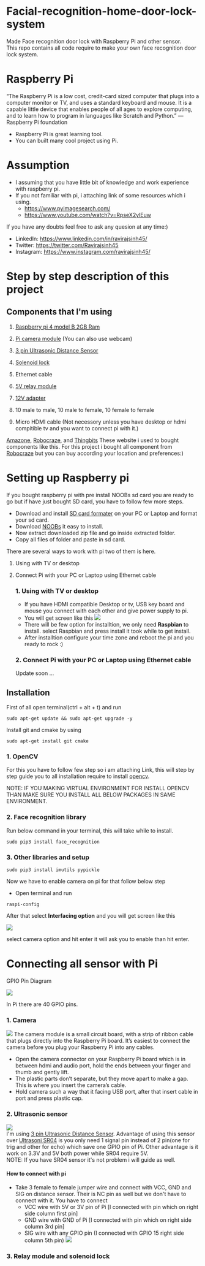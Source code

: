 # Facial-recognition-home-door-lock-system
Made Face recognition door lock with Raspberry Pi and other sensor.  
This repo contains all code require to make your own face recognition door lock system.  

# Raspberry Pi
“The Raspberry Pi is a low cost, credit-card sized computer that plugs into a computer
monitor or TV, and uses a standard keyboard and mouse. It is a capable little
device that enables people of all ages to explore computing, and to learn how to
program in languages like Scratch and Python.”    — Raspberry Pi foundation

* Raspberry Pi is great learning tool.
* You can built many cool project using Pi.

# Assumption 
* I assuming that you have little bit of knowledge and work experience with raspberry pi.
* If you not familiar with pi, i attaching link of some resources which i using.
    * https://www.pyimagesearch.com/ 
    * https://www.youtube.com/watch?v=RpseX2ylEuw

If you have any doubts feel free to ask any quesion at any time:)  
  * LinkedIn:  https://www.linkedin.com/in/ravirajsinh45/  
  * Twitter:   https://twitter.com/Ravirajsinh45  
  * Instagram: https://www.instagram.com/ravirajsinh45/ 


    

# Step by step description of this project

## Components that I'm using
1. [Raspberry pi 4 model B 2GB Ram](https://www.robocraze.com/raspberry-pi-4-ultimate-kit)   

2. [Pi camera module](https://www.robocraze.com/raspberry-pi-8mp-camera-v2-1080) (You can also use webcam)

3. [3 pin Ultrasonic Distance Sensor](https://www.thingbits.in/products/grove-ultrasonic-distance-sensor)

4. [Solenoid lock](https://www.robocraze.com/12v-dc-lock-electric-solenoid-assembly)

5. Ethernet cable

6. [5V relay module](https://www.robocraze.com/catalog/product/view/id/1660/s/2channel-relay-module-with-optocoupler/)

7. [12V adapter](https://www.robocraze.com/12-volts-1-ampere-adapter)

8. 10 male to male, 10 male to female, 10 female to female

9. Micro HDMI cable (Not necessory unless you have desktop or hdmi compitible tv and you want to connect pi with it.)

[Amazone](https://www.amazon.in/), [Robocraze](https://www.robocraze.com/), and [Thingbits](https://www.thingbits.in/) These website i used to bought components like this. For this project i bought all component from [Robocraze](https://www.robocraze.com/) but you can buy according your location and preferences:)



# Setting up Raspberry pi

If you bought raspberry pi with pre install NOOBs sd card you are ready to go but if have just bought SD card, you have to follow few more steps.
* Download and install [SD card formater](https://www.sdcard.org/downloads/formatter/) on your PC or Laptop and format your sd card.  
* Download [NOOBs](https://www.raspberrypi.org/downloads/noobs/) it easy to install.   
*  Now extract downloaded zip file and go inside extracted folder.
* Copy all files of folder and paste in sd card.

There are several ways to work with pi two of them is here.  
1. Using with TV or desktop
2. Connect Pi with your PC or Laptop using Ethernet cable


    ### 1. Using with TV or desktop
    * If you have HDMI compatible Desktop or tv, USB key board and mouse you connect with each other and  give power supply to pi.
    * You will get screen like this ![](https://www.raspberrypi.org/documentation/installation/images/noobs.png)
    * There will be few option for installtion, we only need **Raspbian** to install. select Raspbian and press install it took while to get install.
    * After installtion configure your time zone and reboot the pi and you ready to rock :)

    ### 2. Connect Pi with your PC or Laptop using Ethernet cable
    Update soon ...


## Installation
First of all open terminal(ctrl + alt + t) and run
```
sudo apt-get update && sudo apt-get upgrade -y
```
Install git and cmake by using
```
sudo apt-get install git cmake
```

### 1. OpenCV

For this you have to follow few step so i am attaching Link, this will step by step guide you to all installation require to install [opencv](https://www.pyimagesearch.com/2019/09/16/install-opencv-4-on-raspberry-pi-4-and-raspbian-buster/).

NOTE: IF YOU MAKING VIRTUAL ENVIRONMENT FOR INSTALL OPENCV THAN MAKE SURE YOU INSTALL ALL BELOW PACKAGES IN SAME ENVIRONMENT.
### 2. Face recognition library

Run below command in your terminal, this will take while to install.
```
sudo pip3 install face_recognition
```

### 3. Other libraries and setup
```
sudo pip3 install imutils pypickle
```
Now we have to enable camera on pi for that follow below step
* Open terminal and run
```
raspi-config
```
After that select **Interfacing option** and you will get screen like this  

![](https://external-content.duckduckgo.com/iu/?u=https%3A%2F%2Ftse3.mm.bing.net%2Fth%3Fid%3DOIP.1nXSVe3RLWhk-cmOi5OxpAHaD3%26pid%3DApi&f=1)

select camera option and hit enter it will ask you to enable than hit enter.

  
    

# Connecting all sensor with Pi
GPIO Pin Diagram  

![](https://external-content.duckduckgo.com/iu/?u=https%3A%2F%2Ftse1.mm.bing.net%2Fth%3Fid%3DOIP.3314R8V6HKbVsmF2ld5tRgHaEQ%26pid%3DApi&f=1)

In Pi there are 40 GPIO pins.

### 1. Camera
![](https://github.com/ravirajsinh45/Face-recognition-home-door-lock-system/blob/master/assets/camera_module.jpeg)
The camera module is a small circuit board, with a strip of ribbon cable that plugs directly into the Raspberry Pi board. It’s easiest to connect the camera before you plug your Raspberry Pi into any cables.
* Open the camera connector on your Raspberry Pi board which is in between hdmi and audio port, hold the ends between your finger and thumb and gently lift. 
* The plastic parts don’t separate, but they move apart to make a gap. This is where you insert the camera’s cable.
* Hold camera such a way that it facing USB port, after that insert cable in port and press plastic cap.

### 2. Ultrasonic sensor

![](https://github.com/ravirajsinh45/Face-recognition-home-door-lock-system/blob/master/assets/ultrasonic_distance_sensor.jpeg)  
I'm using [3 pin Ultrasonic Distance Sensor](https://www.thingbits.in/products/grove-ultrasonic-distance-sensor). Advantage of using this sensor over [Ultrasoni SR04](https://lastminuteengineers.com/arduino-sr04-ultrasonic-sensor-tutorial/) is you only need 1 signal pin instead of 2 pin(one for trig and other for echo) which save one GPIO pin of Pi. Other advantage is it work on 3.3V and 5V both power while SR04 require 5V.  
NOTE: If you have SR04 sensor it's not problem i will guide as well.

#### How to connect with pi
* Take 3 female to female jumper wire and connect with VCC, GND and SIG on distance sensor. Their is NC pin as well but we don't have to connect with it.
You have to connect 
    * VCC wire with 5V or 3V pin of Pi [I connected with pin which on right side column first pin]
    * GND wire with GND of Pi [I connected with pin which on right side column 3rd pin]
    * SIG wire with any GPIO pin (I connected with GPIO 15 right side column 5th pin)
  ![](https://github.com/ravirajsinh45/Face-recognition-home-door-lock-system/blob/master/assets/ultrasonic_connection.jpeg)

### 3. Relay module and solenoid lock















